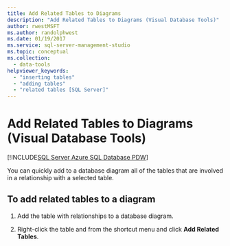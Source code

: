 ```yaml
---
title: Add Related Tables to Diagrams
description: "Add Related Tables to Diagrams (Visual Database Tools)"
author: rwestMSFT
ms.author: randolphwest
ms.date: 01/19/2017
ms.service: sql-server-management-studio
ms.topic: conceptual
ms.collection:
  - data-tools
helpviewer_keywords:
  - "inserting tables"
  - "adding tables"
  - "related tables [SQL Server]"
---
```


# Add Related Tables to Diagrams (Visual Database Tools)

[!INCLUDE[SQL Server Azure SQL Database PDW](../includes/applies-to-version/sql-asdb-asdbmi-pdw.md)]

You can quickly add to a database diagram all of the tables that are involved in a relationship with a selected table.

## To add related tables to a diagram

1. Add the table with relationships to a database diagram.  

2. Right-click the table and from the shortcut menu and click **Add Related Tables**.
